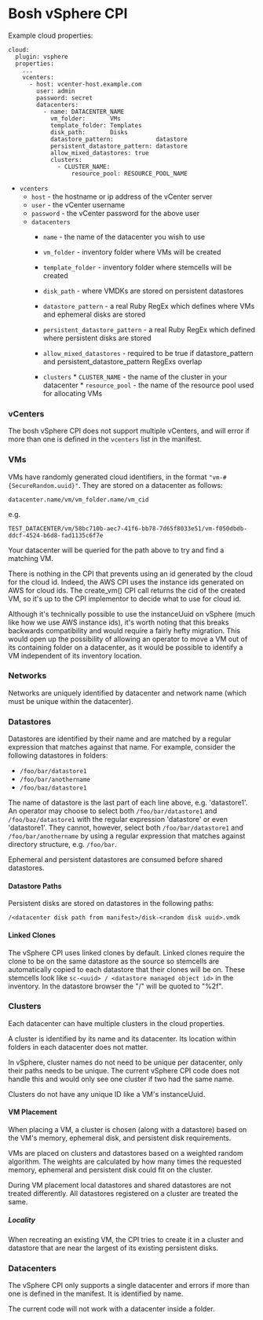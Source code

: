 # Bosh vSphere CPI


Example cloud properties:

```
cloud:
  plugin: vsphere
  properties:
    ...
    vcenters:
      - host: vcenter-host.example.com
        user: admin
        password: secret
        datacenters:
          - name: DATACENTER_NAME
            vm_folder:       VMs
            template_folder: Templates
            disk_path:       Disks
            datastore_pattern:            datastore
            persistent_datastore_pattern: datastore
            allow_mixed_datastores: true
            clusters:
              - CLUSTER_NAME:
                  resource_pool: RESOURCE_POOL_NAME
```
* `vcenters`
    * `host` - the hostname or ip address of the vCenter server
    * `user` - the vCenter username
    * `password` - the vCenter password for the above user
    * `datacenters`
        * `name` - the name of the datacenter you wish to use
        * `vm_folder` - inventory folder where VMs will be created
        * `template_folder` - inventory folder where stemcells will be created
        * `disk_path` - where VMDKs are stored on persistent datastores
        * `datastore_pattern` - a real Ruby RegEx which defines where VMs and ephemeral disks are stored
        * `persistent_datastore_pattern` - a real Ruby RegEx which defined where persistent disks are stored
        * `allow_mixed_datastores` - required to be true if datastore\_pattern and persistent\_datastore\_pattern RegExs overlap

        * `clusters`
              * `CLUSTER_NAME` - the name of the cluster in your datacenter
                  * `resource_pool` - the name of the resource pool used for allocating VMs


### vCenters

The bosh vSphere CPI does not support multiple vCenters, and will error if more
than one is defined in the `vcenters` list in the manifest.

### VMs

VMs have randomly generated cloud identifiers, in the format `"vm-#{SecureRandom.uuid}"`. They are stored on a datacenter as follows:

`datacenter.name/vm/vm_folder.name/vm_cid`

e.g.

 `TEST_DATACENTER/vm/58bc710b-aec7-41f6-bb78-7d65f8033e51/vm-f050dbdb-ddcf-4524-b6d8-fad1135c6f7e`

Your datacenter will be queried for the path above to try and find a matching VM.

There is nothing in the CPI that prevents using an id generated by the cloud for the cloud id. Indeed, the AWS CPI uses the instance ids generated on AWS
for cloud ids. The create_vm() CPI call returns the cid of the created VM, so it's up to the CPI implementor to decide what to use for cloud id.

Although it's technically possible to use the instanceUuid on vSphere (much like how we use AWS instance ids), it's worth noting that this breaks backwards compatibility and would require a fairly hefty migration. This would open up the possibility of allowing an operator to move a VM out of its containing folder on a datacenter, as it would be possible to identify a VM independent of its inventory location.

### Networks

Networks are uniquely identified by datacenter and network name (which must be unique within the datacenter).

### Datastores

Datastores are identified by their name and are matched by a regular expression that matches against that name. For example, consider the following datastores in folders:

- `/foo/bar/datastore1`
- `/foo/bar/anothername`
- `/foo/baz/datastore1`

The name of datastore is the last part of each line above, e.g. 'datastore1'. An operator may choose to select both `/foo/bar/datastore1` and `/foo/baz/datastore1` with the regular expression 'datastore' or even 'datastore1'. They cannot, however, select both `/foo/bar/datastore1` and `/foo/bar/anothername` by using a regular expression that matches against directory structure, e.g. `/foo/bar`.

Ephemeral and persistent datastores are consumed before shared datastores.

#### Datastore Paths

Persistent disks are stored on datastores in the following paths:

`/<datacenter disk path from manifest>/disk-<random disk uuid>.vmdk`

#### Linked Clones

The vSphere CPI uses linked clones by default. Linked clones require the clone to be on the same datastore as the source so stemcells are automatically copied to each datastore that their clones will be on. These stemcells look like `sc-<uuid> / <datastore managed object id>` in the inventory. In the datastore browser the "/" will be quoted to "%2f".

### Clusters

Each datacenter can have multiple clusters in the cloud properties.

A cluster is identified by its name and its datacenter. Its location within folders in each datacenter does not matter.

In vSphere, cluster names do not need to be unique per datacenter, only their paths needs to be unique. The current vSphere CPI code does not handle this and would only see one cluster if two had the same name.

Clusters do not have any unique ID like a VM's instanceUuid.

#### VM Placement

When placing a VM, a cluster is chosen (along with a datastore) based on the VM's memory, ephemeral disk, and persistent disk requirements.

VMs are placed on clusters and datastores based on a weighted random algorithm. The weights are calculated by how many times the requested memory, ephemeral and persistent disk could fit on the cluster.

During VM placement local datastores and shared datastores are not treated differently. All datastores registered on a cluster are treated the same.

##### Locality

When recreating an existing VM, the CPI tries to create it in a cluster and datastore that are near the largest of its existing persistent disks.

### Datacenters

The vSphere CPI only supports a single datacenter and errors if more than one is defined in the manifest. It is identified by name.

The current code will not work with a datacenter inside a folder.